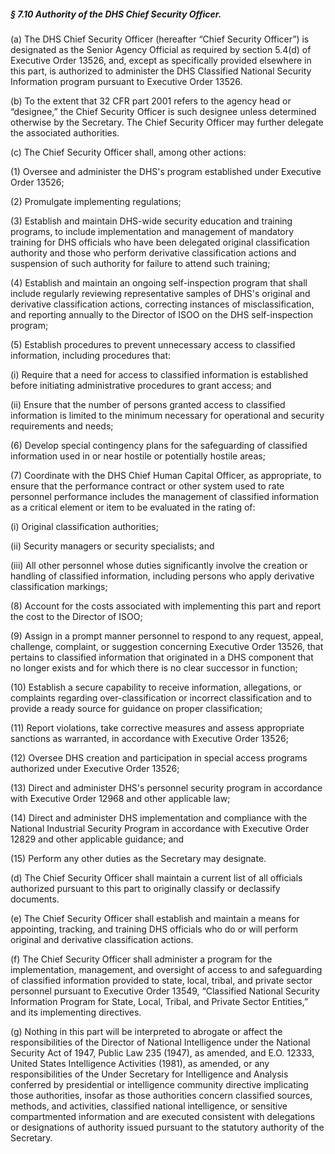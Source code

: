 ##### § 7.10 Authority of the DHS Chief Security Officer. #####

(a) The DHS Chief Security Officer (hereafter “Chief Security Officer”) is designated as the Senior Agency Official as required by section 5.4(d) of Executive Order 13526, and, except as specifically provided elsewhere in this part, is authorized to administer the DHS Classified National Security Information program pursuant to Executive Order 13526.

(b) To the extent that 32 CFR part 2001 refers to the agency head or “designee,” the Chief Security Officer is such designee unless determined otherwise by the Secretary. The Chief Security Officer may further delegate the associated authorities.

(c) The Chief Security Officer shall, among other actions:

(1) Oversee and administer the DHS's program established under Executive Order 13526;

(2) Promulgate implementing regulations;

(3) Establish and maintain DHS-wide security education and training programs, to include implementation and management of mandatory training for DHS officials who have been delegated original classification authority and those who perform derivative classification actions and suspension of such authority for failure to attend such training;

(4) Establish and maintain an ongoing self-inspection program that shall include regularly reviewing representative samples of DHS's original and derivative classification actions, correcting instances of misclassification, and reporting annually to the Director of ISOO on the DHS self-inspection program;

(5) Establish procedures to prevent unnecessary access to classified information, including procedures that:

(i) Require that a need for access to classified information is established before initiating administrative procedures to grant access; and

(ii) Ensure that the number of persons granted access to classified information is limited to the minimum necessary for operational and security requirements and needs;

(6) Develop special contingency plans for the safeguarding of classified information used in or near hostile or potentially hostile areas;

(7) Coordinate with the DHS Chief Human Capital Officer, as appropriate, to ensure that the performance contract or other system used to rate personnel performance includes the management of classified information as a critical element or item to be evaluated in the rating of:

(i) Original classification authorities;

(ii) Security managers or security specialists; and

(iii) All other personnel whose duties significantly involve the creation or handling of classified information, including persons who apply derivative classification markings;

(8) Account for the costs associated with implementing this part and report the cost to the Director of ISOO;

(9) Assign in a prompt manner personnel to respond to any request, appeal, challenge, complaint, or suggestion concerning Executive Order 13526, that pertains to classified information that originated in a DHS component that no longer exists and for which there is no clear successor in function;

(10) Establish a secure capability to receive information, allegations, or complaints regarding over-classification or incorrect classification and to provide a ready source for guidance on proper classification;

(11) Report violations, take corrective measures and assess appropriate sanctions as warranted, in accordance with Executive Order 13526;

(12) Oversee DHS creation and participation in special access programs authorized under Executive Order 13526;

(13) Direct and administer DHS's personnel security program in accordance with Executive Order 12968 and other applicable law;

(14) Direct and administer DHS implementation and compliance with the National Industrial Security Program in accordance with Executive Order 12829 and other applicable guidance; and

(15) Perform any other duties as the Secretary may designate.

(d) The Chief Security Officer shall maintain a current list of all officials authorized pursuant to this part to originally classify or declassify documents.

(e) The Chief Security Officer shall establish and maintain a means for appointing, tracking, and training DHS officials who do or will perform original and derivative classification actions.

(f) The Chief Security Officer shall administer a program for the implementation, management, and oversight of access to and safeguarding of classified information provided to state, local, tribal, and private sector personnel pursuant to Executive Order 13549, “Classified National Security Information Program for State, Local, Tribal, and Private Sector Entities,” and its implementing directives.

(g) Nothing in this part will be interpreted to abrogate or affect the responsibilities of the Director of National Intelligence under the National Security Act of 1947, Public Law 235 (1947), as amended, and E.O. 12333, United States Intelligence Activities (1981), as amended, or any responsibilities of the Under Secretary for Intelligence and Analysis conferred by presidential or intelligence community directive implicating those authorities, insofar as those authorities concern classified sources, methods, and activities, classified national intelligence, or sensitive compartmented information and are executed consistent with delegations or designations of authority issued pursuant to the statutory authority of the Secretary.